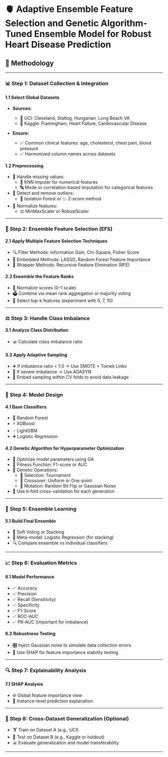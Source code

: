 # 🫀 Adaptive Ensemble Feature Selection and Genetic Algorithm-Tuned Ensemble Model for Robust Heart Disease Prediction

## 🧪 Methodology

---

### 📊 Step 1: Dataset Collection & Integration

#### 1.1 Select Global Datasets
- **Sources:**
  - 📌 UCI: Cleveland, Statlog, Hungarian, Long Beach VA
  - 📌 Kaggle: Framingham, Heart Failure, Cardiovascular Disease

- **Ensure:**
  - ✅ Common clinical features: age, cholesterol, chest pain, blood pressure
  - ✅ Harmonized column names across datasets

#### 1.2 Preprocessing
- 🧹 Handle missing values:
  - 🔢 KNN Imputer for numerical features
  - 🔠 Mode or correlation-based imputation for categorical features
- 🧪 Detect and remove outliers:
  - 🌲 Isolation Forest or 📉 Z-score method
- 📏 Normalize features:
  - ⚖️ MinMaxScaler or RobustScaler

---

### 🧠 Step 2: Ensemble Feature Selection (EFS)

#### 2.1 Apply Multiple Feature Selection Techniques
- 🔍 Filter Methods: Information Gain, Chi-Square, Fisher Score  
- 🧱 Embedded Methods: LASSO, Random Forest Feature Importance  
- 🧪 Wrapper Methods: Recursive Feature Elimination (RFE)

#### 2.2 Ensemble the Feature Ranks
- 🔄 Normalize scores (0–1 scale)  
- 🗳️ Combine via mean rank aggregation or majority voting  
- 🎯 Select top-k features (experiment with 5, 7, 10)

---

### ⚖️ Step 3: Handle Class Imbalance

#### 3.1 Analyze Class Distribution
- 📊 Calculate class imbalance ratio

#### 3.2 Apply Adaptive Sampling
- ➕ If imbalance ratio < 1:3 → Use SMOTE + Tomek Links  
- 🚨 If severe imbalance → Use ADASYN  
- 🧬 Embed sampling within CV folds to avoid data leakage

---

### 🤖 Step 4: Model Design

#### 4.1 Base Classifiers
- 🌲 Random Forest  
- ⚡ XGBoost  
- 💡 LightGBM  
- ➕ Logistic Regression

#### 4.2 Genetic Algorithm for Hyperparameter Optimization
- 🎯 Optimize model parameters using GA  
- 🧮 Fitness Function: F1-score or AUC  
- 🔧 Genetic Operations:
  - 🎲 Selection: Tournament
  - 🔀 Crossover: Uniform or One-point
  - 🎯 Mutation: Random Bit Flip or Gaussian Noise
- 🔁 Use k-fold cross-validation for each generation

---

### 🧩 Step 5: Ensemble Learning

#### 5.1 Build Final Ensemble
- 🔗 Soft Voting or Stacking  
- 🧠 Meta-model: Logistic Regression (for stacking)  
- 🔍 Compare ensemble vs individual classifiers

---

### 📈 Step 6: Evaluation Metrics

#### 6.1 Model Performance
- ✅ Accuracy  
- ✅ Precision  
- ✅ Recall (Sensitivity)  
- ✅ Specificity  
- ✅ F1-Score  
- ✅ ROC-AUC  
- ✅ PR-AUC (important for imbalance)

#### 6.2 Robustness Testing
- 🎛️ Inject Gaussian noise to simulate data collection errors  
- 🧠 Use SHAP for feature importance stability testing

---

### 🔍 Step 7: Explainability Analysis

#### 7.1 SHAP Analysis
- 🌐 Global feature importance view  
- 🧾 Instance-level prediction explanation

---

### 🔁 Step 8: Cross-Dataset Generalization (Optional)
- 🏋️ Train on Dataset A (e.g., UCI)
- 🧪 Test on Dataset B (e.g., Kaggle or holdout)
- 📊 Evaluate generalization and model transferability

---
